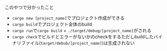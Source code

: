 このやつで分かったこと

 - `cargo new [project_name]`でプロジェクト作成ができる
 - `cargo build`でプロジェクト全体のbuild
 - `cargo run`で`cargo build` + `./target/debug/[project_name]`がされる
 - `cargo check`でビルドとエラーがないかのcheckをするただしbuildしたバイナリファイル(`target/debub/[project_name]`)は生成されない
